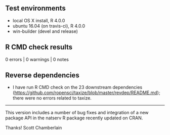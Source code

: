 ## Test environments

* local OS X install, R 4.0.0
* ubuntu 16.04 (on travis-ci), R 4.0.0
* win-builder (devel and release)

## R CMD check results

0 errors | 0 warnings | 0 notes

## Reverse dependencies

* I have run R CMD check on the 23 downstream dependencies
(<https://github.com/ropensci/taxize/blob/master/revdep/README.md>);
there were no errors related to taxize.

------

This version includes a number of bug fixes and integration of a new 
package API in the natserv R package recently updated on CRAN.

Thanks!
Scott Chamberlain
